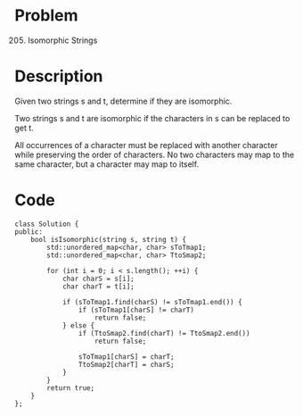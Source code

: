 # Problem
205. Isomorphic Strings

# Description
Given two strings s and t, determine if they are isomorphic.

Two strings s and t are isomorphic if the characters in s can be replaced to get t.

All occurrences of a character must be replaced with another character while preserving the order of characters. No two characters may map to the same character, but a character may map to itself.


# Code
```
class Solution {
public:
    bool isIsomorphic(string s, string t) {
        std::unordered_map<char, char> sToTmap1;
        std::unordered_map<char, char> TtoSmap2;

        for (int i = 0; i < s.length(); ++i) {
            char charS = s[i];
            char charT = t[i];

            if (sToTmap1.find(charS) != sToTmap1.end()) {
                if (sToTmap1[charS] != charT) 
                    return false;
            } else {
                if (TtoSmap2.find(charT) != TtoSmap2.end())
                    return false;

                sToTmap1[charS] = charT;
                TtoSmap2[charT] = charS;
            }
        }
        return true;
    }
};
```